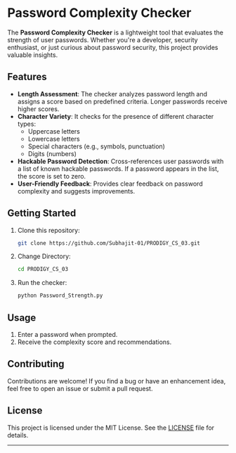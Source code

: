 # Password Complexity Checker

The **Password Complexity Checker** is a lightweight tool that evaluates the strength of user passwords. Whether you're a developer, security enthusiast, or just curious about password security, this project provides valuable insights.

## Features

- **Length Assessment**: The checker analyzes password length and assigns a score based on predefined criteria. Longer passwords receive higher scores.
- **Character Variety**: It checks for the presence of different character types:
  - Uppercase letters
  - Lowercase letters
  - Special characters (e.g., symbols, punctuation)
  - Digits (numbers)
- **Hackable Password Detection**: Cross-references user passwords with a list of known hackable passwords. If a password appears in the list, the score is set to zero.
- **User-Friendly Feedback**: Provides clear feedback on password complexity and suggests improvements.

## Getting Started

1. Clone this repository:
   ```bash
   git clone https://github.com/Subhajit-01/PRODIGY_CS_03.git
   ```
2. Change Directory:
   ```bash
   cd PRODIGY_CS_03
   ```
3. Run the checker:
   ```bash
   python Password_Strength.py
   ```

## Usage

1. Enter a password when prompted.
2. Receive the complexity score and recommendations.

## Contributing

Contributions are welcome! If you find a bug or have an enhancement idea, feel free to open an issue or submit a pull request.

## License

This project is licensed under the MIT License. See the [LICENSE](LICENSE) file for details.

---
